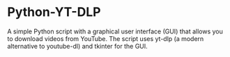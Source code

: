 # Python-YT-DLP
A simple Python script with a graphical user interface (GUI) that allows you to download videos from YouTube. The script uses yt-dlp (a modern alternative to youtube-dl) and tkinter for the GUI.
